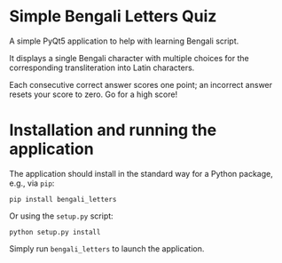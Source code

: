 # Simple Bengali Letters Quiz

A simple PyQt5 application to help with learning Bengali script.

It displays a single Bengali character with multiple choices for the
corresponding transliteration into Latin characters.

Each consecutive correct answer scores one point; an incorrect answer
resets your score to zero. Go for a high score!


# Installation and running the application

The application should install in the standard way for a Python package, e.g., via `pip`:

```
pip install bengali_letters

```

Or using the `setup.py` script:
    
```
python setup.py install
```

Simply run `bengali_letters` to launch the application.
